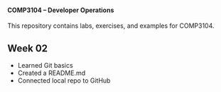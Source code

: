#### COMP3104 – Developer Operations

This repository contains labs, exercises, and examples for COMP3104.

## Week 02
- Learned Git basics
- Created a README.md
- Connected local repo to GitHub
